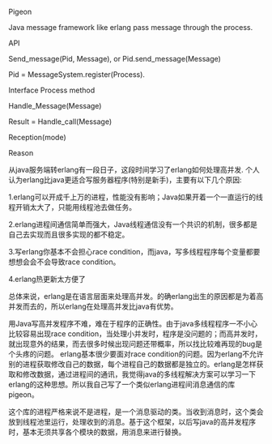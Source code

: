 

Pigeon 

Java message framework like erlang pass message through the process.



API

Send_message(Pid, Message), or Pid.send_message(Message)

Pid = MessageSystem.register(Process).


Interface Process method

Handle_Message(Message) 


Result = Handle_call(Message)

Reception(mode)


Reason

从java服务端转erlang有一段日子，这段时间学习了erlang如何处理高并发. 个人认为erlang比java更适合写服务器程序(特别是新手)，主要有以下几个原因:


1.erlang可以开成千上万的进程，性能没有影响；Java如果开着一个一直运行的线程开销太大了，只能用线程池去做任务。

2.erlang进程间通信简单而强大，Java线程通信没有一个共识的机制，很多都是自己去实现而且很多实现的都不稳定。

3.写erlang你基本不会担心race condition，而java，写多线程程序每个变量都要想想会会不会导致race condition。

4.erlang热更新太方便了
  

总体来说，erlang是在语言层面来处理高并发。的确erlang出生的原因都是为着高并发而去的，所以erlang在处理高并发比java有优势。


用Java写高并发程序不难，难在于程序的正确性。由于java多线程程序一不小心比较容易出现race condition，当处理小并发时，程序是没问题的；而高并发时，就出现意外的结果，而去很多时候出现问题还带概率，所以找比较难再现的bug是个头疼的问题。
erlang基本很少要面对race condition的问题。因为erlang不允许别的进程获取修改自己的数据，每个进程自己的数据都是独立的。erlang是怎样获取和修改数据，通过进程间的通讯，我觉得java的多线程解决方案可以学习一下erlang的这种思想。所以我自己写了一个类似erlang进程间消息通信的库 pigeon。

这个库的进程严格来说不是进程，是一个消息驱动的类。当收到消息时，这个类会放到线程池里运行，处理收到的消息。基于这个框架，以后写java的高并发程序时，基本无须共享各个模块的数据，用消息来进行替换。
